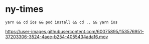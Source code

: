 # ny-times
`yarn && cd ios && pod install && cd .. && yarn ios`




https://user-images.githubusercontent.com/60075895/153576951-37203306-3524-4aee-b254-4055434ada16.mov



